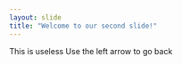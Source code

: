 ```yaml
---
layout: slide
title: "Welcome to our second slide!"
---
```

This is useless
Use the left arrow to go back
